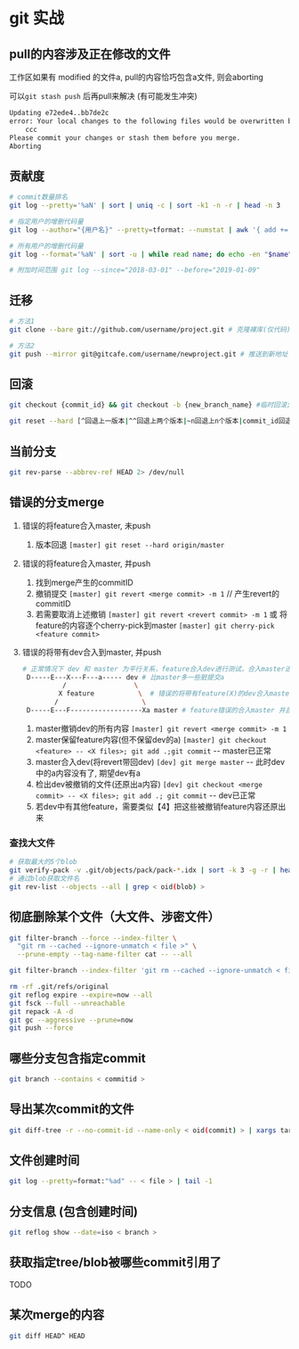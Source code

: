 # git 实战

## pull的内容涉及正在修改的文件

工作区如果有 modified 的文件a, pull的内容恰巧包含a文件, 则会aborting

可以`git stash push` 后再pull来解决 (有可能发生冲突)

```bash
Updating e72ede4..bb7de2c
error: Your local changes to the following files would be overwritten by merge:
    ccc
Please commit your changes or stash them before you merge.
Aborting
```

## 贡献度

```bash
# commit数量排名
git log --pretty='%aN' | sort | uniq -c | sort -k1 -n -r | head -n 3

# 指定用户的增删代码量
git log --author="{用户名}" --pretty=tformat: --numstat | awk '{ add += $1; subs += $2; loc += $1 - $2 } END { printf "added lines: %s, removed lines: %s, total lines: %s\n", add, subs, loc }' 

# 所有用户的增删代码量
git log --format='%aN' | sort -u | while read name; do echo -en "$name\t"; git log --author="$name" --pretty=tformat: --numstat | awk '{ add += $1; subs += $2; loc += $1 - $2 } END { printf "added lines: %s, removed lines: %s, total lines: %s\n", add, subs, loc }' -; done

# 附加时间范围 git log --since="2018-03-01" --before="2019-01-09"
```


## 迁移

```bash
# 方法1
git clone --bare git://github.com/username/project.git # 克隆裸库(仅代码)

# 方法2
git push --mirror git@gitcafe.com/username/newproject.git # 推送到新地址
```

## 回滚


```bash
git checkout {commit_id} && git checkout -b {new_branch_name} #临时回滚; 回滚指定版本 && 新建分支

git reset --hard [^回退上一版本|^^回退上两个版本|~n回退上n个版本|commit_id回退到某一版本] && git push -f # 永久回滚
```

## 当前分支

```bash
git rev-parse --abbrev-ref HEAD 2> /dev/null
```

## 错误的分支merge

1. 错误的将feature合入master, 未push

   1. 版本回退 `[master] git reset --hard origin/master`

2. 错误的将feature合入master, 并push

   1. 找到merge产生的commitID
   2. 撤销提交 `[master] git revert <merge commit> -m 1` // 产生revert的commitID
   3. 若需要取消上述撤销 `[master] git revert <revert commit> -m 1` 或 将feature的内容逐个cherry-pick到master `[master] git cherry-pick <feature commit>`

3. 错误的将带有dev合入到master, 并push

   ```bash
   # 正常情况下 dev 和 master 为平行关系，feature合入dev进行测试，合入master进行上线
    D-----E---X---F---a----- dev # 比master多一些脏提交a
             /                 \
            X feature           \  # 错误的将带有feature(X)的dev合入master
           /                     \
    D-----E---F------------------Xa master # feature错误的合入master 并且 dev的a错误的合进了master
   ```

   1. master撤销dev的所有内容 `[master] git revert <merge commit> -m 1`
   2. master保留feature内容(但不保留dev的a) `[master] git checkout <feature> -- <X files>; git add .;git commit` -- master已正常
   3. master合入dev(将revert带回dev) `[dev] git merge master` -- 此时dev中的a内容没有了, 期望dev有a
   4. 检出dev被撤销的文件(还原出a内容) `[dev] git checkout <merge commit> -- <X files>; git add .; git commit` -- dev已正常
   5. 若dev中有其他feature，需要类似【4】把这些被撤销feature内容还原出来


### 查找大文件

```bash
# 获取最大的5个blob
git verify-pack -v .git/objects/pack/pack-*.idx | sort -k 3 -g -r | head -n5
# 通过blob获取文件名
git rev-list --objects --all | grep < oid(blob) >
```

## 彻底删除某个文件（大文件、涉密文件）

```bash
git filter-branch --force --index-filter \
  "git rm --cached --ignore-unmatch < file >" \
  --prune-empty --tag-name-filter cat -- --all
```

```bash
git filter-branch --index-filter 'git rm --cached --ignore-unmatch < file >'

rm -rf .git/refs/original
git reflog expire --expire=now --all
git fsck --full --unreachable
git repack -A -d
git gc --aggressive --prune=now
git push --force
```

## 哪些分支包含指定commit

```bash
git branch --contains < commitid >
```

## 导出某次commit的文件

```bash
git diff-tree -r --no-commit-id --name-only < oid(commit) > | xargs tar -rf mycommit.tar
```

## 文件创建时间

```bash
git log --pretty=format:"%ad" -- < file > | tail -1
```

## 分支信息 (包含创建时间)

```bash
git reflog show --date=iso < branch >
```

## 获取指定tree/blob被哪些commit引用了

TODO

## 某次merge的内容

```bash
git diff HEAD^ HEAD
```